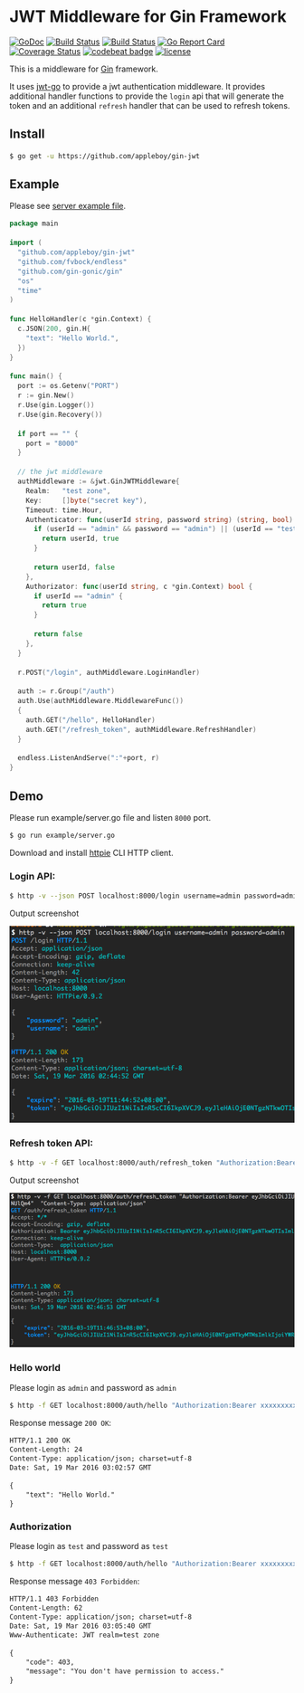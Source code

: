 # JWT Middleware for Gin Framework

[![GoDoc](https://godoc.org/github.com/appleboy/gin-jwt?status.svg)](https://godoc.org/github.com/appleboy/gin-jwt) [![Build Status](https://travis-ci.org/appleboy/gin-jwt.svg?branch=master)](https://travis-ci.org/appleboy/gin-jwt) [![Build Status](https://drone.io/github.com/appleboy/gin-jwt/status.png)](https://drone.io/github.com/appleboy/gin-jwt/latest) [![Go Report Card](https://goreportcard.com/badge/github.com/appleboy/gin-jwt)](https://goreportcard.com/report/github.com/appleboy/gin-jwt) [![Coverage Status](https://coveralls.io/repos/github/appleboy/gin-jwt/badge.svg?branch=master)](https://coveralls.io/github/appleboy/gin-jwt?branch=master) [![codebeat badge](https://codebeat.co/badges/c4015f07-df23-4c7c-95ba-9193a12e14b1)](https://codebeat.co/projects/github-com-appleboy-gin-jwt) [![license](http://img.shields.io/badge/license-MIT-red.svg?style=flat)](https://raw.githubusercontent.com/appleboy/gin-jwt/master/LICENSE)

This is a middleware for [Gin](https://github.com/gin-gonic/gin) framework.

It uses [jwt-go](https://github.com/dgrijalva/jwt-go) to provide a jwt authentication middleware. It provides additional handler functions to provide the `login` api that will generate the token and an additional `refresh` handler that can be used to refresh tokens.

## Install

```bash
$ go get -u https://github.com/appleboy/gin-jwt
```

## Example

Please see [server example file](example/server.go).

```go
package main

import (
  "github.com/appleboy/gin-jwt"
  "github.com/fvbock/endless"
  "github.com/gin-gonic/gin"
  "os"
  "time"
)

func HelloHandler(c *gin.Context) {
  c.JSON(200, gin.H{
    "text": "Hello World.",
  })
}

func main() {
  port := os.Getenv("PORT")
  r := gin.New()
  r.Use(gin.Logger())
  r.Use(gin.Recovery())

  if port == "" {
    port = "8000"
  }

  // the jwt middleware
  authMiddleware := &jwt.GinJWTMiddleware{
    Realm:   "test zone",
    Key:     []byte("secret key"),
    Timeout: time.Hour,
    Authenticator: func(userId string, password string) (string, bool) {
      if (userId == "admin" && password == "admin") || (userId == "test" && password == "test") {
        return userId, true
      }

      return userId, false
    },
    Authorizator: func(userId string, c *gin.Context) bool {
      if userId == "admin" {
        return true
      }

      return false
    },
  }

  r.POST("/login", authMiddleware.LoginHandler)

  auth := r.Group("/auth")
  auth.Use(authMiddleware.MiddlewareFunc())
  {
    auth.GET("/hello", HelloHandler)
    auth.GET("/refresh_token", authMiddleware.RefreshHandler)
  }

  endless.ListenAndServe(":"+port, r)
}
```

## Demo

Please run example/server.go file and listen `8000` port.

```bash
$ go run example/server.go
```

Download and install [httpie](https://github.com/jkbrzt/httpie) CLI HTTP client.

### Login API:

```bash
$ http -v --json POST localhost:8000/login username=admin password=admin
```

Output screenshot

![api screenshot](screenshot/login.png)

### Refresh token API:

```bash
$ http -v -f GET localhost:8000/auth/refresh_token "Authorization:Bearer xxxxxxxxx"  "Content-Type: application/json"
```

Output screenshot

![api screenshot](screenshot/refresh_token.png)

### Hello world

Please login as `admin` and password as `admin`

```bash
$ http -f GET localhost:8000/auth/hello "Authorization:Bearer xxxxxxxxx"  "Content-Type: application/json"
```

Response message `200 OK`:

```
HTTP/1.1 200 OK
Content-Length: 24
Content-Type: application/json; charset=utf-8
Date: Sat, 19 Mar 2016 03:02:57 GMT

{
    "text": "Hello World."
}
```

### Authorization

Please login as `test` and password as `test`

```bash
$ http -f GET localhost:8000/auth/hello "Authorization:Bearer xxxxxxxxx"  "Content-Type: application/json"
```

Response message `403 Forbidden`:

```
HTTP/1.1 403 Forbidden
Content-Length: 62
Content-Type: application/json; charset=utf-8
Date: Sat, 19 Mar 2016 03:05:40 GMT
Www-Authenticate: JWT realm=test zone

{
    "code": 403,
    "message": "You don't have permission to access."
}
```
